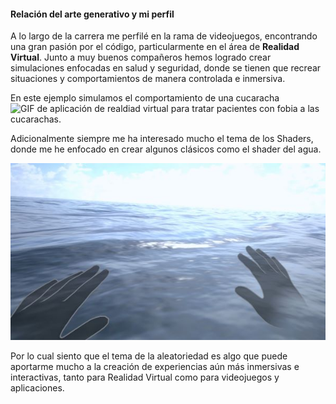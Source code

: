 #### Relación del arte generativo y mi perfil
A lo largo de la carrera me perfilé en la rama de videojuegos, encontrando una gran pasión por el código, particularmente en el área de **Realidad Virtual**. Junto a muy buenos compañeros hemos logrado crear simulaciones enfocadas en salud y seguridad, donde se tienen que recrear situaciones y comportamientos de manera controlada e inmersiva.

En este ejemplo simulamos el comportamiento de una cucaracha 
![GIF de aplicación de realdiad virtual para tratar pacientes con fobia a las cucarachas.](https://github.com/jfUPB/simulacion-Adept-KeyCap/blob/main/src/assets/Phobos%20GIF.gif)

Adicionalmente siempre me ha interesado mucho el tema de los Shaders, donde me he enfocado en crear algunos clásicos como el shader del agua.

![ScreenShot del shader desde las gafas VR.](https://github.com/jfUPB/simulacion-Adept-KeyCap/blob/main/src/assets/WaterShader_Screenshot.jpg)

Por lo cual siento que el tema de la aleatoriedad es algo que puede aportarme mucho a la creación de experiencias aún más inmersivas e interactivas, tanto para Realidad Virtual como para videojuegos y aplicaciones.
